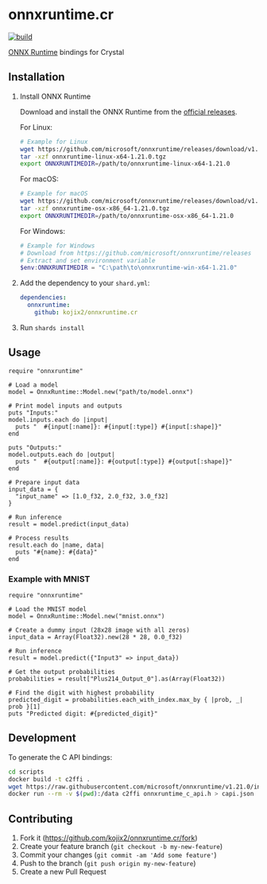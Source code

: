 # onnxruntime.cr

[![build](https://github.com/kojix2/onnxruntime.cr/actions/workflows/test.yml/badge.svg)](https://github.com/kojix2/onnxruntime.cr/actions/workflows/test.yml)

[ONNX Runtime](https://github.com/Microsoft/onnxruntime) bindings for Crystal

## Installation

1. Install ONNX Runtime

   Download and install the ONNX Runtime from the [official releases](https://github.com/microsoft/onnxruntime/releases).

   For Linux:
   ```bash
   # Example for Linux
   wget https://github.com/microsoft/onnxruntime/releases/download/v1.21.0/onnxruntime-linux-x64-1.21.0.tgz
   tar -xzf onnxruntime-linux-x64-1.21.0.tgz
   export ONNXRUNTIMEDIR=/path/to/onnxruntime-linux-x64-1.21.0
   ```

   For macOS:
   ```bash
   # Example for macOS
   wget https://github.com/microsoft/onnxruntime/releases/download/v1.21.0/onnxruntime-osx-x86_64-1.21.0.tgz
   tar -xzf onnxruntime-osx-x86_64-1.21.0.tgz
   export ONNXRUNTIMEDIR=/path/to/onnxruntime-osx-x86_64-1.21.0
   ```

   For Windows:
   ```powershell
   # Example for Windows
   # Download from https://github.com/microsoft/onnxruntime/releases
   # Extract and set environment variable
   $env:ONNXRUNTIMEDIR = "C:\path\to\onnxruntime-win-x64-1.21.0"
   ```

2. Add the dependency to your `shard.yml`:

   ```yaml
   dependencies:
     onnxruntime:
       github: kojix2/onnxruntime.cr
   ```

3. Run `shards install`

## Usage

```crystal
require "onnxruntime"

# Load a model
model = OnnxRuntime::Model.new("path/to/model.onnx")

# Print model inputs and outputs
puts "Inputs:"
model.inputs.each do |input|
  puts "  #{input[:name]}: #{input[:type]} #{input[:shape]}"
end

puts "Outputs:"
model.outputs.each do |output|
  puts "  #{output[:name]}: #{output[:type]} #{output[:shape]}"
end

# Prepare input data
input_data = {
  "input_name" => [1.0_f32, 2.0_f32, 3.0_f32]
}

# Run inference
result = model.predict(input_data)

# Process results
result.each do |name, data|
  puts "#{name}: #{data}"
end
```

### Example with MNIST

```crystal
require "onnxruntime"

# Load the MNIST model
model = OnnxRuntime::Model.new("mnist.onnx")

# Create a dummy input (28x28 image with all zeros)
input_data = Array(Float32).new(28 * 28, 0.0_f32)

# Run inference
result = model.predict({"Input3" => input_data})

# Get the output probabilities
probabilities = result["Plus214_Output_0"].as(Array(Float32))

# Find the digit with highest probability
predicted_digit = probabilities.each_with_index.max_by { |prob, _| prob }[1]
puts "Predicted digit: #{predicted_digit}"
```

## Development

To generate the C API bindings:

```bash
cd scripts
docker build -t c2ffi .
wget https://raw.githubusercontent.com/microsoft/onnxruntime/v1.21.0/include/onnxruntime/core/session/onnxruntime_c_api.h
docker run --rm -v $(pwd):/data c2ffi onnxruntime_c_api.h > capi.json
```

## Contributing

1. Fork it (<https://github.com/kojix2/onnxruntime.cr/fork>)
2. Create your feature branch (`git checkout -b my-new-feature`)
3. Commit your changes (`git commit -am 'Add some feature'`)
4. Push to the branch (`git push origin my-new-feature`)
5. Create a new Pull Request
